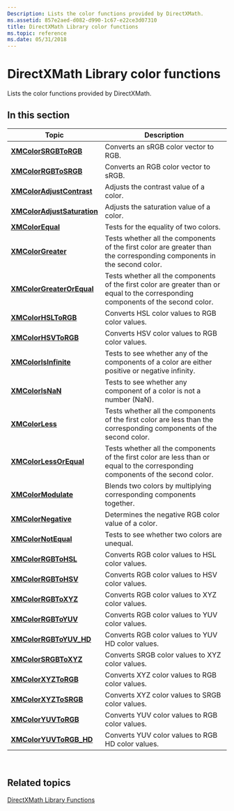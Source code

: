 ```yaml
---
Description: Lists the color functions provided by DirectXMath.
ms.assetid: 857e2aed-d082-d990-1c67-e22ce3d07310
title: DirectXMath Library color functions
ms.topic: reference
ms.date: 05/31/2018
---
```


# DirectXMath Library color functions

Lists the color functions provided by DirectXMath.

## In this section



| Topic                                                                 | Description                                                                                                                                   |
|-----------------------------------------------------------------------|-----------------------------------------------------------------------------------------------------------------------------------------------|
| [**XMColorSRGBToRGB**](/windows/win32/api/directxmath/nf-directxmath-xmcolorsrgbtorgb)<br/>              | Converts an sRGB color vector to RGB.<br/>                                                                                              |
| [**XMColorRGBToSRGB**](/windows/win32/api/directxmath/nf-directxmath-xmcolorrgbtosrgb)<br/>              | Converts an RGB color vector to sRGB.<br/>                                                                                              |
| [**XMColorAdjustContrast**](/windows/win32/api/directxmath/nf-directxmath-xmcoloradjustcontrast)<br/>     | Adjusts the contrast value of a color.<br/>                                                                                             |
| [**XMColorAdjustSaturation**](/windows/win32/api/directxmath/nf-directxmath-xmcoloradjustsaturation)<br/> | Adjusts the saturation value of a color.<br/>                                                                                           |
| [**XMColorEqual**](/windows/win32/api/directxmath/nf-directxmath-xmcolorequal)<br/>                       | Tests for the equality of two colors.<br/>                                                                                              |
| [**XMColorGreater**](/windows/win32/api/directxmath/nf-directxmath-xmcolorgreater)<br/>                   | Tests whether all the components of the first color are greater than the corresponding components in the second color.<br/>             |
| [**XMColorGreaterOrEqual**](/windows/win32/api/directxmath/nf-directxmath-xmcolorgreaterorequal)<br/>     | Tests whether all the components of the first color are greater than or equal to the corresponding components of the second color.<br/> |
| [**XMColorHSLToRGB**](/windows/win32/api/directxmath/nf-directxmath-xmcolorhsltorgb)<br/>                 | Converts HSL color values to RGB color values.<br/>                                                                                     |
| [**XMColorHSVToRGB**](/windows/win32/api/directxmath/nf-directxmath-xmcolorhsvtorgb)<br/>                 | Converts HSV color values to RGB color values.<br/>                                                                                     |
| [**XMColorIsInfinite**](/windows/win32/api/directxmath/nf-directxmath-xmcolorisinfinite)<br/>             | Tests to see whether any of the components of a color are either positive or negative infinity.<br/>                                    |
| [**XMColorIsNaN**](/windows/win32/api/directxmath/nf-directxmath-xmcolorisnan)<br/>                       | Tests to see whether any component of a color is not a number (NaN).<br/>                                                               |
| [**XMColorLess**](/windows/win32/api/directxmath/nf-directxmath-xmcolorless)<br/>                         | Tests whether all the components of the first color are less than the corresponding components of the second color.<br/>                |
| [**XMColorLessOrEqual**](/windows/win32/api/directxmath/nf-directxmath-xmcolorlessorequal)<br/>           | Tests whether all the components of the first color are less than or equal to the corresponding components of the second color.<br/>    |
| [**XMColorModulate**](/windows/win32/api/directxmath/nf-directxmath-xmcolormodulate)<br/>                 | Blends two colors by multiplying corresponding components together.<br/>                                                                |
| [**XMColorNegative**](/windows/win32/api/directxmath/nf-directxmath-xmcolornegative)<br/>                 | Determines the negative RGB color value of a color.<br/>                                                                                |
| [**XMColorNotEqual**](/windows/win32/api/directxmath/nf-directxmath-xmcolornotequal)<br/>                 | Tests to see whether two colors are unequal.<br/>                                                                                       |
| [**XMColorRGBToHSL**](/windows/win32/api/directxmath/nf-directxmath-xmcolorrgbtohsl)<br/>                 | Converts RGB color values to HSL color values.<br/>                                                                                     |
| [**XMColorRGBToHSV**](/windows/win32/api/directxmath/nf-directxmath-xmcolorrgbtohsv)<br/>                 | Converts RGB color values to HSV color values.<br/>                                                                                     |
| [**XMColorRGBToXYZ**](/windows/win32/api/directxmath/nf-directxmath-xmcolorrgbtoxyz)<br/>                 | Converts RGB color values to XYZ color values.<br/>                                                                                     |
| [**XMColorRGBToYUV**](/windows/win32/api/directxmath/nf-directxmath-xmcolorrgbtoyuv)<br/>                 | Converts RGB color values to YUV color values.<br/>                                                                                     |
| [**XMColorRGBToYUV\_HD**](/windows/win32/api/directxmath/nf-directxmath-xmcolorrgbtoyuv_hd)<br/>          | Converts RGB color values to YUV HD color values.<br/>                                                                                  |
| [**XMColorSRGBToXYZ**](/windows/win32/api/directxmath/nf-directxmath-xmcolorsrgbtoxyz)<br/>               | Converts SRGB color values to XYZ color values.<br/>                                                                                    |
| [**XMColorXYZToRGB**](/windows/win32/api/directxmath/nf-directxmath-xmcolorxyztorgb)<br/>                 | Converts XYZ color values to RGB color values.<br/>                                                                                     |
| [**XMColorXYZToSRGB**](/windows/win32/api/directxmath/nf-directxmath-xmcolorxyztosrgb)<br/>               | Converts XYZ color values to SRGB color values.<br/>                                                                                    |
| [**XMColorYUVToRGB**](/windows/win32/api/directxmath/nf-directxmath-xmcoloryuvtorgb)<br/>                 | Converts YUV color values to RGB color values.<br/>                                                                                     |
| [**XMColorYUVToRGB\_HD**](/windows/win32/api/directxmath/nf-directxmath-xmcoloryuvtorgb_hd)<br/>          | Converts YUV color values to RGB HD color values.<br/>                                                                                  |



 

## Related topics

<dl> <dt>

[DirectXMath Library Functions](ovw-xnamath-reference-functions.md)
</dt> </dl>

 

 